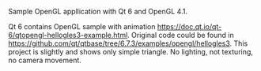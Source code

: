 Sample OpenGL appllication with Qt 6 and OpenGL 4.1.

Qt 6 contains OpenGL sample with animation https://doc.qt.io/qt-6/qtopengl-hellogles3-example.html.
Original code could be found in https://github.com/qt/qtbase/tree/6.7.3/examples/opengl/hellogles3. This project is slightly and shows only simple triangle. No lighting, not texturing, no camera movement.
